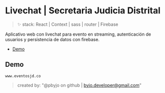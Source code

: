 # Livechat | Secretaria Judicia Distrital

> ✨ stack: React | Context | sass | router | Firebase

Aplicativo web con livechat para evento en streaming, autenticación de usuarios y persistencia de datos con firebase.

- [Demo](#demo)

## Demo
`www.eventosjd.co`

> created by: "@pbyjo on github | byjo.developer@gmail.com"